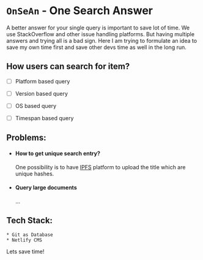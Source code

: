 # `OnSeAn` - One Search Answer

A better answer for your single query is important to save lot of time. We use StackOverflow and other issue handling platforms. But having multiple answers and trying all is a bad sign. Here I am trying to formulate an idea to save my own time first and save other devs time as well in the long run.

## How users can search for item?
- [ ] Platform based query
- [ ] Version based query
- [ ] OS based query
- [ ] Timespan based query


## Problems:
* #### How to get unique search entry?

    One possibility is to have [IPFS](https://ipfs.io/) platform to upload the title which are unique hashes.
* #### Query large documents
    
    ...
    
## Tech Stack:
    * Git as Database
    * Netlify CMS

Lets save time!
    
